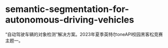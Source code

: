 # semantic-segmentation-for-autonomous-driving-vehicles
“自动驾驶车辆的对象检测”解决方案。2023年夏季英特尔oneAPI校园黑客松竞赛主题一。
